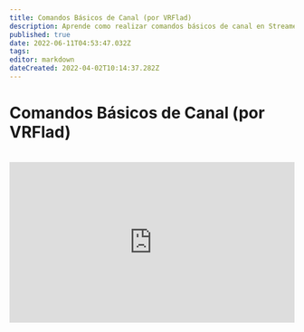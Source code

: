 ```yaml
---
title: Comandos Básicos de Canal (por VRFlad)
description: Aprende como realizar comandos básicos de canal en Streamer.bot.
published: true
date: 2022-06-11T04:53:47.032Z
tags:
editor: markdown
dateCreated: 2022-04-02T10:14:37.282Z
---
```


# Comandos Básicos de Canal (por VRFlad)
<br>
<iframe src="https://www.youtube.com/embed/ZXB6AMzdxxo" title="YouTube video player" frameborder="0" allow="accelerometer; autoplay; clipboard-write; encrypted-media; gyroscope; picture-in-picture; fullscreen" allow fullscreen style="border: none; max-width: 100%; width: 100%; aspect-ratio: 16/9;"></iframe>